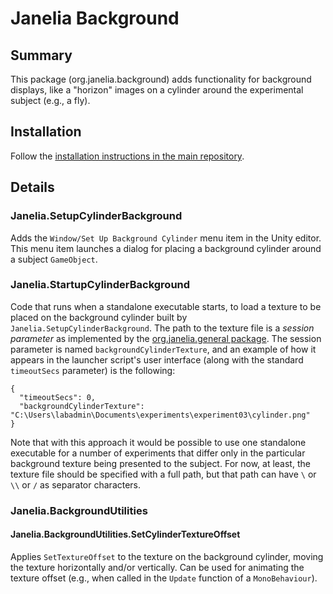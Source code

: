 # Janelia Background

## Summary

This package (org.janelia.background) adds functionality for background displays, like a "horizon" images on a cylinder around the experimental subject (e.g., a fly).

## Installation

Follow the [installation instructions in the main repository](https://github.com/JaneliaSciComp/janelia-unity-toolkit/blob/master/README.md#installation).

## Details

### Janelia.SetupCylinderBackground

Adds the `Window/Set Up Background Cylinder` menu item in the Unity editor.  This menu item launches a dialog for placing a background cylinder around a subject `GameObject`.

### Janelia.StartupCylinderBackground

Code that runs when a standalone executable starts, to load a texture to be placed on the background cylinder built by `Janelia.SetupCylinderBackground`.  The path to the texture file is a *session parameter* as implemented by the
[org.janelia.general package](https://github.com/JaneliaSciComp/janelia-unity-toolkit/tree/master/org.janelia.general).  The session parameter is named `backgroundCylinderTexture`, and an example of how it appears in the launcher script's user interface (along with the standard `timeoutSecs` parameter) is the following:

```
{
  "timeoutSecs": 0,
  "backgroundCylinderTexture": "C:\Users\labadmin\Documents\experiments\experiment03\cylinder.png"
}
```

Note that with this approach it would be possible to use one standalone executable for a number of experiments that differ only in the particular background texture being presented to the subject.
For now, at least, the texture file should be specified with a full path, but that path can have `\` or `\\` or `/` as separator characters.

### Janelia.BackgroundUtilities

#### Janelia.BackgroundUtilities.SetCylinderTextureOffset

Applies `SetTextureOffset` to the texture on the background cylinder, moving the texture horizontally and/or vertically.  Can be used for animating the texture offset (e.g., when called in the `Update` function of a `MonoBehaviour`).
